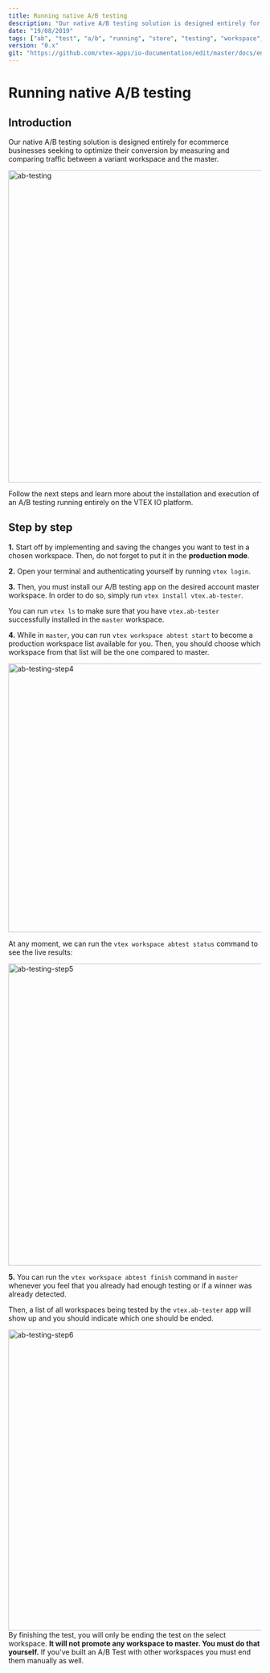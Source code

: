 ```yaml
---
title: Running native A/B testing
description: "Our native A/B testing solution is designed entirely for ecommerce businesses seeking to optimize their conversion by measuring and comparing traffic between a variant workspace and the master."
date: "19/08/2019"
tags: ["ab", "test", "a/b", "running", "store", "testing", "workspace", "native"]
version: "0.x"
git: "https://github.com/vtex-apps/io-documentation/edit/master/docs/en/Recipes/store/running-native-ab-testing.md"
---
```


# Running native A/B testing

## Introduction

Our native A/B testing solution is designed entirely for ecommerce businesses seeking to optimize their conversion by measuring and comparing traffic between a variant workspace and the master.

<img width="621" alt="ab-testing" src="https://user-images.githubusercontent.com/52087100/64129197-21a62780-cd91-11e9-86f9-1ec8a3d2e2c8.png">

Follow the next steps and learn more about the installation and execution of an A/B testing running entirely on the VTEX IO platform.  

## Step by step

**1.** Start off by implementing and saving the changes you want to test in a chosen workspace. Then, do not forget to put it in the **production mode**. 

**2.** Open your terminal and authenticating yourself by running `vtex login`.

**3.** 	Then, you must install our A/B testing app on the desired account master workspace. In order to do so, simply run `vtex install vtex.ab-tester`. 

<div class="alert alert-info">
 You can run <code>vtex ls</code> to make sure that you have <code>vtex.ab-tester</code> successfully installed in the <code>master</code> workspace. 
</div>

**4.** 	While in `master`, you can run `vtex workspace abtest start` to become a production workspace list available for you. Then, you should choose which workspace from that list will be the one compared to master. 

<img width="535" alt="ab-testing-step4" src="https://user-images.githubusercontent.com/52087100/64129583-50bd9880-cd93-11e9-8b80-f1fe4cad943b.png">

At any moment, we can run the `vtex workspace abtest status` command to see the live results: 

<img width="601" alt="ab-testing-step5" src="https://user-images.githubusercontent.com/52087100/64129599-69c64980-cd93-11e9-85fd-575665fbf532.png">

**5.**	You can run the `vtex workspace abtest finish` command in `master` whenever you feel that you already had enough testing or if a winner was already detected. 

Then, a list of all workspaces being tested  by the `vtex.ab-tester` app will show up and you should indicate which one should be ended. 

<img width="599" alt="ab-testing-step6" src="https://user-images.githubusercontent.com/52087100/64129622-a7c36d80-cd93-11e9-9b77-9a0bae552439.png">

<div class="alert alert-warning">
By finishing the test, you will only be ending the test on the select workspace. <strong>It will not promote any workspace to master.  You must do that yourself.</strong> If you've built an A/B Test with other workspaces you must end them manually as well.
</div>
